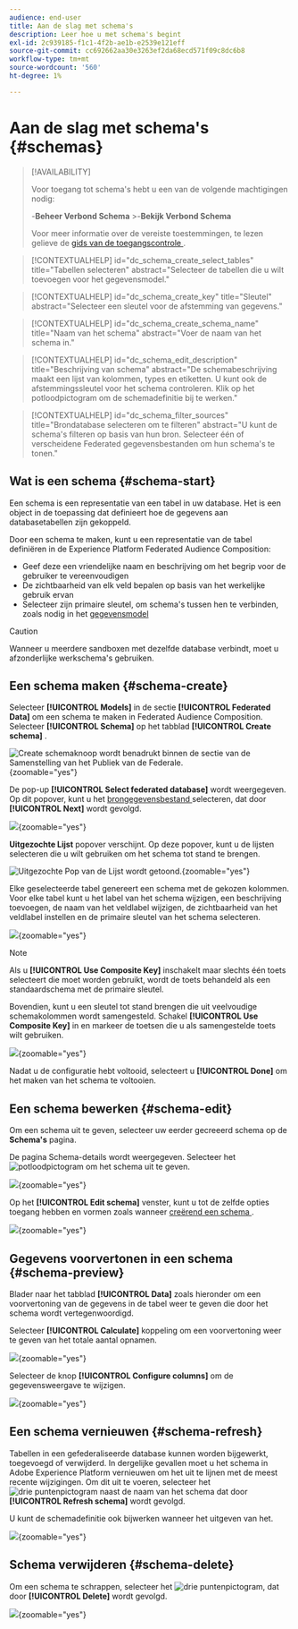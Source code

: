 ```yaml
---
audience: end-user
title: Aan de slag met schema's
description: Leer hoe u met schema's begint
exl-id: 2c939185-f1c1-4f2b-ae1b-e2539e121eff
source-git-commit: cc692662aa30e3263ef2da68ecd571f09c8dc6b8
workflow-type: tm+mt
source-wordcount: '560'
ht-degree: 1%

---
```


# Aan de slag met schema&#39;s {#schemas}

>[!AVAILABILITY]
>
>Voor toegang tot schema&#39;s hebt u een van de volgende machtigingen nodig:
>
>-**Beheer Verbond Schema**
>&#x200B;>-**Bekijk Verbond Schema**
>
>Voor meer informatie over de vereiste toestemmingen, te lezen gelieve de [ gids van de toegangscontrole ](/help/governance-privacy-security/access-control.md).

>[!CONTEXTUALHELP]
>id="dc_schema_create_select_tables"
>title="Tabellen selecteren"
>abstract="Selecteer de tabellen die u wilt toevoegen voor het gegevensmodel."

>[!CONTEXTUALHELP]
>id="dc_schema_create_key"
>title="Sleutel"
>abstract="Selecteer een sleutel voor de afstemming van gegevens."

>[!CONTEXTUALHELP]
>id="dc_schema_create_schema_name"
>title="Naam van het schema"
>abstract="Voer de naam van het schema in."

>[!CONTEXTUALHELP]
>id="dc_schema_edit_description"
>title="Beschrijving van schema"
>abstract="De schemabeschrijving maakt een lijst van kolommen, types en etiketten. U kunt ook de afstemmingssleutel voor het schema controleren. Klik op het potloodpictogram om de schemadefinitie bij te werken."

>[!CONTEXTUALHELP]
>id="dc_schema_filter_sources"
>title="Brondatabase selecteren om te filteren"
>abstract="U kunt de schema&#39;s filteren op basis van hun bron. Selecteer één of verscheidene Federated gegevensbestanden om hun schema&#39;s te tonen."

## Wat is een schema {#schema-start}

Een schema is een representatie van een tabel in uw database. Het is een object in de toepassing dat definieert hoe de gegevens aan databasetabellen zijn gekoppeld.

Door een schema te maken, kunt u een representatie van de tabel definiëren in de Experience Platform Federated Audience Composition:

* Geef deze een vriendelijke naam en beschrijving om het begrip voor de gebruiker te vereenvoudigen
* De zichtbaarheid van elk veld bepalen op basis van het werkelijke gebruik ervan
* Selecteer zijn primaire sleutel, om schema&#39;s tussen hen te verbinden, zoals nodig in het [ gegevensmodel ](../data-management/gs-models.md#data-model-start)

>[!CAUTION]
>
>Wanneer u meerdere sandboxen met dezelfde database verbindt, moet u afzonderlijke werkschema&#39;s gebruiken.

## Een schema maken {#schema-create}

Selecteer **[!UICONTROL Models]** in de sectie **[!UICONTROL Federated Data]** om een schema te maken in Federated Audience Composition. Selecteer **[!UICONTROL Schema]** op het tabblad **[!UICONTROL Create schema]** .

![ Create schemaknoop wordt benadrukt binnen de sectie van de Samenstelling van het Publiek van de Federale.](assets/schema_create.png){zoomable="yes"}

De pop-up **[!UICONTROL Select federated database]** wordt weergegeven. Op dit popover, kunt u het [ brongegevensbestand ](/help/connections/home.md) selecteren, dat door **[!UICONTROL Next]** wordt gevolgd.


![](assets/schema_tables.png){zoomable="yes"}

**Uitgezochte Lijst** popover verschijnt. Op deze popover, kunt u de lijsten selecteren die u wilt gebruiken om het schema tot stand te brengen.

![ Uitgezochte Pop van de Lijst wordt getoond.](assets/select-table.png){zoomable="yes"}

Elke geselecteerde tabel genereert een schema met de gekozen kolommen. Voor elke tabel kunt u het label van het schema wijzigen, een beschrijving toevoegen, de naam van het veldlabel wijzigen, de zichtbaarheid van het veldlabel instellen en de primaire sleutel van het schema selecteren.

![](assets/schema-fields.png){zoomable="yes"}

>[!NOTE]
>
>Als u **[!UICONTROL Use Composite Key]** inschakelt maar slechts één toets selecteert die moet worden gebruikt, wordt de toets behandeld als een standaardschema met de primaire sleutel.

Bovendien, kunt u een sleutel tot stand brengen die uit veelvoudige schemakolommen wordt samengesteld. Schakel **[!UICONTROL Use Composite Key]** in en markeer de toetsen die u als samengestelde toets wilt gebruiken.

![](assets/composite-key.png){zoomable="yes"}

Nadat u de configuratie hebt voltooid, selecteert u **[!UICONTROL Done]** om het maken van het schema te voltooien.

## Een schema bewerken {#schema-edit}

Om een schema uit te geven, selecteer uw eerder gecreeerd schema op de **Schema&#39;s** pagina.

De pagina Schema-details wordt weergegeven. Selecteer het ![ potloodpictogram ](/help/assets/icons/edit.png) om het schema uit te geven.

![](assets/schema_edit.png){zoomable="yes"}

Op het **[!UICONTROL Edit schema]** venster, kunt u tot de zelfde opties toegang hebben en vormen zoals wanneer [ creërend een schema ](#schema-create).

![](assets/schema_edit_orders.png){zoomable="yes"}

## Gegevens voorvertonen in een schema {#schema-preview}

Blader naar het tabblad **[!UICONTROL Data]** zoals hieronder om een voorvertoning van de gegevens in de tabel weer te geven die door het schema wordt vertegenwoordigd.

Selecteer **[!UICONTROL Calculate]** koppeling om een voorvertoning weer te geven van het totale aantal opnamen.

![](assets/schema_data.png){zoomable="yes"}

Selecteer de knop **[!UICONTROL Configure columns]** om de gegevensweergave te wijzigen.

![](assets/schema_columns.png){zoomable="yes"}

## Een schema vernieuwen {#schema-refresh}

Tabellen in een gefederaliseerde database kunnen worden bijgewerkt, toegevoegd of verwijderd. In dergelijke gevallen moet u het schema in Adobe Experience Platform vernieuwen om het uit te lijnen met de meest recente wijzigingen. Om dit uit te voeren, selecteer het ![ drie puntenpictogram ](/help/assets/icons/more.png) naast de naam van het schema dat door **[!UICONTROL Refresh schema]** wordt gevolgd.

U kunt de schemadefinitie ook bijwerken wanneer het uitgeven van het.

![](assets/schema_refresh.png){zoomable="yes"}

## Schema verwijderen {#schema-delete}

Om een schema te schrappen, selecteer het ![ drie puntenpictogram ](/help/assets/icons/more.png), dat door **[!UICONTROL Delete]** wordt gevolgd.

![](assets/schema_delete.png){zoomable="yes"}
